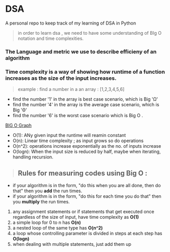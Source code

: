# DSA
A personal repo to keep track of my learning of DSA in Python

> in order to learn dsa , we need to have some understanding of BIg O notation and time complexities.
### The Language and metric we use to describe efficieny of an algorithm 

### Time complexity is a way of showing how runtime of a function increases as the size of the input increases.

> example : find a number in a an array : [1,2,3,4,5,6]
- find the number '1' in the array is best case scenario, which is Big 'Ω' 
- find the number '4' in the array is the average case scenario, which is Big 'Θ'
- find the number '6' is the worst case scenario which is Big O .

[BIG O Graph](bigO.png)

- O(1): ANy given input the runtime will reamin constant 
- O(n): Linear time complexity ; as input grows so do operations 
- O(n^2): operations increase exponentially as the no. of inputs increase
- O(logn): When the input size is reduced by half, maybe when iterating, handling recursion.

>## Rules for measuring codes using Big O :
- if your algorithm is in the form, "do this when you are all done, then do that" then you **add** the run times.
- if your algorithm is in the form, "do this for each time you do that" then you **multiply** the run times.

1. any assignment statements or if statements that get executed once regardless of the size of input, have time complexity as **O(1)**
2. a simple loop for 0 to n has **O(n)**
3. a nested loop of the same type has **O(n^2)** 
4. a loop whose controlling parameter is divided in steps at each step has **O(logn)**
5. when dealing with multiple statements, just add them up